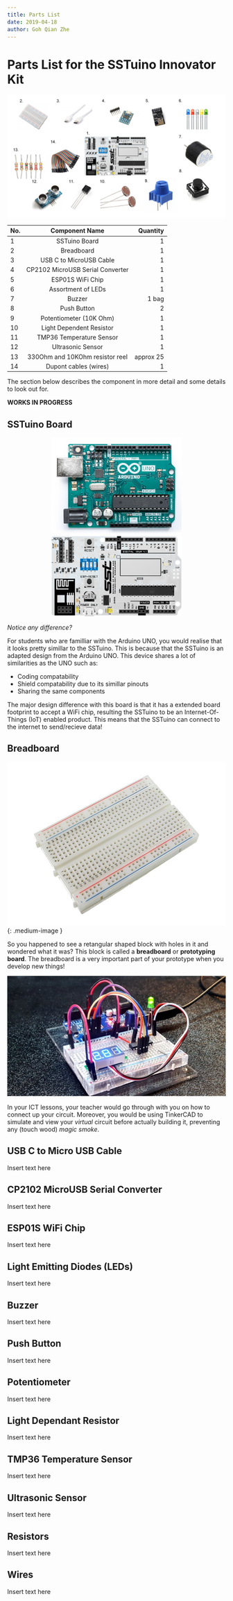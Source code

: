 ```yaml
---
title: Parts List
date: 2019-04-18
author: Goh Qian Zhe
---
```


# Parts List for the SSTuino Innovator Kit

![Parts List](https://raw.githubusercontent.com/d3lta-v/SSTuino/master/Image%20Assets/Tutorial%20Image%20Assets/PartsList/Slide1.PNG)


| No.    | Component Name                       | Quantity  |
|------- |:------------------------------------:| ---------:|
| 1      | SSTuino Board                        |         1 |
| 2      | Breadboard                           |         1 |
| 3      | USB C to MicroUSB Cable              |         1 |
| 4      | CP2102 MicroUSB Serial Converter     |         1 |
| 5      | ESP01S WiFi Chip                     |         1 |
| 6      | Assortment of LEDs                   |         1 |
| 7      | Buzzer                               |     1 bag |
| 8      | Push Button                          |         2 |
| 9      | Potentiometer (10K Ohm)              |         1 |
| 10     | Light Dependent Resistor             |         1 |
| 11     | TMP36 Temperature Sensor             |         1 |
| 12     | Ultrasonic Sensor                    |         1 |
| 13     | 330Ohm and 10KOhm resistor reel      | approx 25 |
| 14     | Dupont cables (wires)                |         1 |

The section below describes the component in more detail and some details to look out for.

**WORKS IN PROGRESS**


## SSTuino Board

<p align="center">
  <img src="https://raw.githubusercontent.com/d3lta-v/SSTuino/master/Image%20Assets/Tutorial%20Image%20Assets/PartsList/a000066_front_1_1_1.jpg" width="300" />
  <img src="https://raw.githubusercontent.com/d3lta-v/SSTuino/master/Image%20Assets/SSTuino.png" width="300" /> 
</p>

*Notice any difference?*

For students who are familliar with the Arduino UNO, you would realise that it looks pretty simillar to the SSTuino. This is because that the SSTuino is an adapted design from the Arduino UNO. This device shares a lot of similarities as the UNO such as:

- Coding compatability
- Shield compatability due to its simillar pinouts
- Sharing the same components

The major design difference with this board is that it has a extended board footprint to accept a WiFi chip, resulting the SSTuino to be an Internet-Of-Things (IoT) enabled product. This means that the SSTuino can connect to the internet to send/recieve data!


## Breadboard

![Breadboard](https://raw.githubusercontent.com/d3lta-v/SSTuino/master/Image%20Assets/Tutorial%20Image%20Assets/PartsList/21025-dscn3816.jpeg){: .medium-image }

So you happened to see a retangular shaped block with holes in it and wondered what it was? This block is called a **breadboard** or **prototyping board**. The breadboard is a very important part of your prototype when you develop new things!

![Breadboard with circuit](https://raw.githubusercontent.com/d3lta-v/SSTuino/master/Image%20Assets/Tutorial%20Image%20Assets/PartsList/Breadboard-Circuit-Example.jpg)

In your ICT lessons, your teacher would go through with you on how to connect up your circuit. Moreover, you would be using TinkerCAD to simulate and view your *virtual* circuit before actually building it, preventing any (touch wood) *magic smoke*.

## USB C to Micro USB Cable

Insert text here


## CP2102 MicroUSB Serial Converter

Insert text here


## ESP01S WiFi Chip

Insert text here


## Light Emitting Diodes (LEDs)

Insert text here


## Buzzer

Insert text here


## Push Button

Insert text here


## Potentiometer

Insert text here


## Light Dependant Resistor

Insert text here


## TMP36 Temperature Sensor

Insert text here


## Ultrasonic Sensor

Insert text here


## Resistors

Insert text here


## Wires

Insert text here

